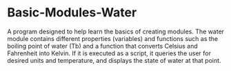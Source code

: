 # Basic-Modules-Water
A program designed to help learn the basics of creating modules. The water module contains different properties (variables) and functions such as the boiling point of water (Tb) and a function that converts Celsius and Fahrenheit into Kelvin. If it is executed as a script, it queries the user for desired units and temperature, and displays the state of water at that point.
